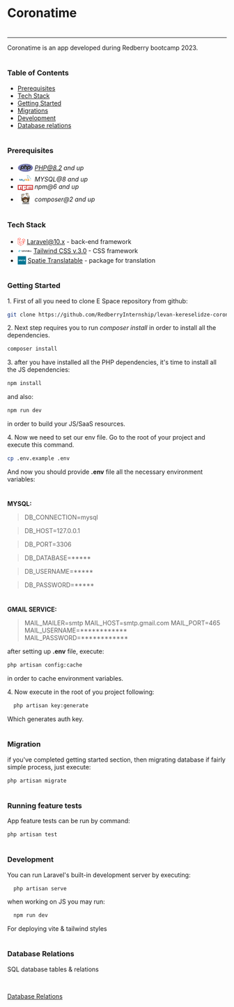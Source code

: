 <div style="display:flex; align-items: center">
  <h1 style="position:relative; top: -6px" >Coronatime</h1>
</div>

---

Coronatime is an app developed during Redberry bootcamp 2023.


#
### Table of Contents
* [Prerequisites](#prerequisites)
* [Tech Stack](#tech-stack)
* [Getting Started](#getting-started)
* [Migrations](#migration)
* [Development](#development)
* [Database relations](#database-relations)


#
### Prerequisites

* <img src="readme/assets/php.svg" width="35" style="position: relative; top: 4px" /> *PHP@8.2 and up*
* <img src="readme/assets/mysql.png" width="35" style="position: relative; top: 4px" /> *MYSQL@8 and up*
* <img src="readme/assets/npm.png" width="35" style="position: relative; top: 4px" /> *npm@6 and up*
* <img src="readme/assets/composer.png" width="35" style="position: relative; top: 6px" /> *composer@2 and up*

#
### Tech Stack

* <img src="readme/assets/laravel.png" height="18" style="position: relative; top: 4px" /> [Laravel@10.x](https://laravel.com/docs/10.x) - back-end framework
* <img src="readme/assets/tailwind-css-logo-vector.png" height="18" style="position: relative; top: 4px" /> [Tailwind CSS v.3.0](https://tailwindcss.com/docs/installation) - CSS framework
* <img src="readme/assets/spatie.png" height="19" style="position: relative; top: 4px" /> [Spatie Translatable](https://github.com/spatie/laravel-translatable) - package for translation


#
### Getting Started
1\. First of all you need to clone E Space repository from github:
```sh
git clone https://github.com/RedberryInternship/levan-kereselidze-coronatime.git
```

2\. Next step requires you to run *composer install* in order to install all the dependencies.
```sh
composer install
```

3\. after you have installed all the PHP dependencies, it's time to install all the JS dependencies:
```sh
npm install
```

and also:
```sh
npm run dev
```
in order to build your JS/SaaS resources.

4\. Now we need to set our env file. Go to the root of your project and execute this command.
```sh
cp .env.example .env
```
And now you should provide **.env** file all the necessary environment variables:

#
**MYSQL:**
>DB_CONNECTION=mysql

>DB_HOST=127.0.0.1

>DB_PORT=3306

>DB_DATABASE=*****

>DB_USERNAME=*****

>DB_PASSWORD=*****

#
**GMAIL SERVICE:**
>MAIL_MAILER=smtp
>MAIL_HOST=smtp.gmail.com
>MAIL_PORT=465
>MAIL_USERNAME=************
>MAIL_PASSWORD=************


after setting up **.env** file, execute:
```sh
php artisan config:cache
```
in order to cache environment variables.

4\. Now execute in the root of you project following:
```sh
  php artisan key:generate
```
Which generates auth key.



#
### Migration
if you've completed getting started section, then migrating database if fairly simple process, just execute:
```sh
php artisan migrate
```

#
### Running feature tests
App feature tests can be run by command:

```sh
php artisan test
```

#
### Development

You can run Laravel's built-in development server by executing:

```sh
  php artisan serve
```

when working on JS you may run:

```sh
  npm run dev
```
For deploying vite & tailwind styles

#
### Database Relations

SQL database tables & relations

<br>

[Database Relations](./readme/assets/database-tables.png)

</br>
